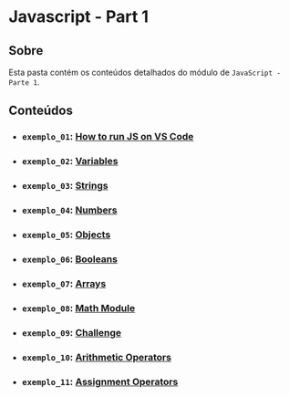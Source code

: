 # Javascript - Part 1

## Sobre

Esta pasta contém os conteúdos detalhados do módulo de `JavaScript - Parte 1`.

## Conteúdos

- ### `exemplo_01`: [How to run JS on VS Code](https://github.com/pullynnhah/dc-aulas/tree/main/aula_04/exemplo_01)
- ### `exemplo_02`: [Variables](https://github.com/pullynnhah/dc-aulas/tree/main/aula_04/exemplo_02)
- ### `exemplo_03`: [Strings](https://github.com/pullynnhah/dc-aulas/tree/main/aula_04/exemplo_03)
- ### `exemplo_04`: [Numbers](https://github.com/pullynnhah/dc-aulas/tree/main/aula_04/exemplo_04)
- ### `exemplo_05`: [Objects](https://github.com/pullynnhah/dc-aulas/tree/main/aula_04/exemplo_05)
- ### `exemplo_06`: [Booleans](https://github.com/pullynnhah/dc-aulas/tree/main/aula_04/exemplo_06)
- ### `exemplo_07`: [Arrays](https://github.com/pullynnhah/dc-aulas/tree/main/aula_04/exemplo_07)
- ### `exemplo_08`: [Math Module](https://github.com/pullynnhah/dc-aulas/tree/main/aula_04/exemplo_08)
- ### `exemplo_09`: [Challenge](https://github.com/pullynnhah/dc-aulas/tree/main/aula_04/exemplo_09)
- ### `exemplo_10`: [Arithmetic Operators](https://github.com/pullynnhah/dc-aulas/tree/main/aula_04/exemplo_10)
- ### `exemplo_11`: [Assignment Operators](https://github.com/pullynnhah/dc-aulas/tree/main/aula_04/exemplo_11)

